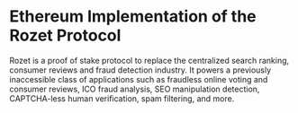 # Ethereum Implementation of the Rozet Protocol

Rozet is a proof of stake protocol to replace the centralized search ranking, consumer reviews and fraud detection industry. It powers a previously inaccessible class of applications such as fraudless online voting and consumer reviews, ICO fraud analysis, SEO manipulation detection, CAPTCHA-less human verification, spam filtering, and more.
